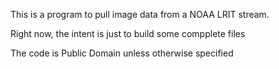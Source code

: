 This is a program to pull image data from a NOAA LRIT stream.

Right now, the intent is just to build some compplete files


The code is Public Domain unless otherwise specified


